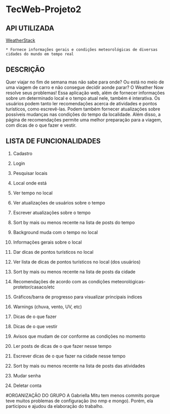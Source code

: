 # TecWeb-Projeto2


## API UTILIZADA
[WeatherStack](https://weatherstack.com/)


    * Fornece informações gerais e condições meteorológicas de diversas cidades do mundo em tempo real


## DESCRIÇÃO
Quer viajar no fim de semana mas não sabe para onde? Ou está no meio de uma viagem de carro e não consegue decidir aonde parar? O Weather Now resolve seus problemas!
Essa aplicação web, além de fornecer informações sobre um determinado local e o tempo atual nele, também é interativa. Os usuários podem tanto ler recomendações acerca de atividades e pontos turísticos, como escrevê-las. Podem também fornecer atualizações sobre possíveis mudanças nas condições do tempo da localidade. Além disso, a página de recomendações permite uma melhor preparação para a viagem, com dicas de o que fazer e vestir.

## LISTA DE FUNCIONALIDADES
1.	Cadastro
2.	Login



3.	Pesquisar locais
4.	Local onde está



5.	Ver tempo no local
6.	Ver atualizações de usuários sobre o tempo
7.	Escrever atualizações sobre o tempo
8.	Sort by mais ou menos recente na lista de posts do tempo
9.	Background muda com o tempo no local



10.	Informações gerais sobre o local
11.	Dar dicas de pontos turísticos no local
12.	Ver lista de dicas de pontos turísticos no local (dos usuários)
13.	Sort by mais ou menos recente na lista de posts da cidade



14.	Recomendações de acordo com as condições meteorológicas- protetor/casaco/etc
15.	Gráficos/barra de progresso para visualizar principais índices
16.	Warnings (chuva, vento, UV, etc)
17.	Dicas de o que fazer
18.	Dicas de o que vestir
19.	Avisos que mudam de cor conforme as condições no momento
20.	Ler posts de dicas de o que fazer nesse tempo
21.	Escrever dicas de o que fazer na cidade nesse tempo
22.	Sort by mais ou menos recente na lista de posts das atividades



23.	Mudar senha
24.	Deletar conta



#ORGANIZAÇÃO DO GRUPO
A Gabriella Mitu tem menos commits porque teve muitos problemas de configuração (no nmp e mongo). Porém, ela participou e ajudou da elaboração do trabalho.
